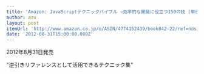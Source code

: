 ```yaml
---
title: 'Amazon: JavaScriptテクニックバイブル ~効率的な開発に役立つ150の技 [単行本（ソフトカバー）]: JSサポーターズ'
author: azu
layout: post
itemUrl: 'http://www.amazon.co.jp/o/ASIN/4774152439/book042-22/ref=nosim'
date: '2012-08-31T15:00:00.000Z'
---
```

2012年8月31日発売

"逆引きリファレンスとして活用できるテクニック集"
